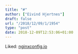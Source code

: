 ```yaml
---
title: "#"
author: ["Eivind Hjertnes"]
draft: false
url: "/2018/12/09/1/1954"
type: "post"
date: 2018-12-09T12:53:06+01:00
---
```


Liked: [nginxconfig.io](https://nginxconfig.io/)

